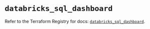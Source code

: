# `databricks_sql_dashboard`

Refer to the Terraform Registry for docs: [`databricks_sql_dashboard`](https://registry.terraform.io/providers/databricks/databricks/1.94.0/docs/resources/sql_dashboard).
